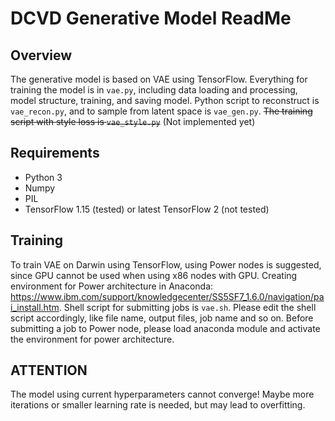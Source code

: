# DCVD Generative Model ReadMe

## Overview

The generative model is based on VAE using TensorFlow. Everything for training the model is in `vae.py`, including data loading and processing, model structure, training, and saving model. Python script to reconstruct is `vae_recon.py`, and to sample from latent space is `vae_gen.py`. ~~The training script with style loss is `vae_style.py`~~
(Not implemented yet)

## Requirements

* Python 3
* Numpy
* PIL
* TensorFlow 1.15 (tested) or latest TensorFlow 2 (not tested)

## Training

To train VAE on Darwin using TensorFlow, using Power nodes is suggested, since GPU cannot be used when using x86 nodes with GPU. Creating environment for Power architecture in Anaconda: https://www.ibm.com/support/knowledgecenter/SS5SF7_1.6.0/navigation/pai_install.htm. Shell script for submitting jobs is `vae.sh`. Please edit the shell script accordingly, like file name, output files, job name and so on. Before submitting a job to Power node, please load anaconda module and activate the environment for power architecture. 

## ATTENTION

The model using current hyperparameters cannot converge! Maybe more iterations or smaller learning rate is needed, but may lead to overfitting. 
